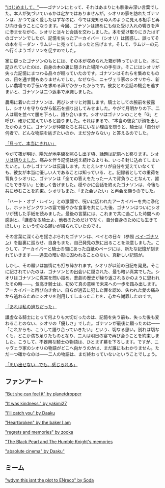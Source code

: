<!-- title: 月は沈み、太陽は昇る -->
<!-- relationship: It's Complicated -->

["はじめまして。"](https://youtu.be/mb91g7vQSnA?t=1769)――ゴナソンにとって、それはあまりにも馴染み深い言葉でした。本人が気づいているかは定かではありませんが。シオリの家を訪れたゴナソンは、かつて深く愛したはずなのに、今では見知らぬ人のように見える相手と再び向き合うことになります。今回、ゴナソンは諦めにも似た受け入れの響きを声に滲ませながら、シオリと淡々と会話を交わしました。本を受け取りにきたはずのゴナソンでしたが、記憶を失ったアーカイバー（シオリ）は困惑し、誤ってその本をモーダン・ラムジーに売ってしまったと告げます。そして、ラムジーの元へ行くようゴナソンを促すのでした。

家に戻ったゴナソンのもとには、その本が収められた箱が待っていました。本に記されていたのは、自身の木の裏に隠された場所への手引き。そこにはシオリが失った記憶にまつわる品々が眠っていたのです。ゴナソンはそれらを集めたものの、目を通す間もありませんでした。なぜなら、ニャヴェラ家のシオリから、新しい農場での手伝いを求める声がかかったからです。彼女との会話の機会を逃すまいと、ゴナソンは二つ返事で承諾しました。

農場に着いたゴナソンは、再びシオリと対面します。騎士としての腕前を披露し、シオリを守りながら鉱石を掘り出してみせました。やがて月明かりの下、二人は肩を並べて腰を下ろし、語り合います。シオリはゴナソンのことを「G」と呼び、確かに覚えていると語りました。それはまるで、“本当の彼女”が顔を出したかのように。ゴナソンが仲間たちと共にいない理由を問うと、騎士は「自分が何者で、どんな物語を紡ぎたいのか、まだ分からない」と答えるのでした。

[「月って、本当にきれい」](#embed:https://youtu.be/mb91g7vQSnA?t=4171)

やがて夜が明け、陽光が地平線を照らし出す頃、話題は記憶へと移ります。[シオリは語りました](https://youtu.be/mb91g7vQSnA?t=4297)。痛みを伴う記憶は抱え続けるよりも、いっそ封じ込めてしまいたいと。しかしゴナソンは反論します。たとえシオリが自分を覚えていなくても、彼女が本当に優しい人であることは知っている、と。記録者としての重荷を背負うシオリに、ゴナソンは「全ての答えをたった一人で背負うことなんて、誰にもできない」と優しく告げました。穏やかに会話を終えたゴナソンは、今後も共に歩むことを約束。シオリもまた、「また会いたい」と再会を願うのでした。

「ハート・オブ・ルイン」との激闘で、呪いに囚われたアーカイバーを共に浄化し、ホットピンクワンの宴で賑やかな食事を共にした後、ゴナソンはついにシオリが残した手紙を読みました。最後の言葉には、これまで共に過ごした時間への感謝と、「謙虚なる騎士よ、他者のためだけでなく、自分自身のためにも生きてほしい」という切なる願いが綴られていたのです。

その言葉に深く心を揺さぶられたゴナソンは、ベイとの日々（参照 [ベイ-ゴナソン](#edge:bae-gigi)）を脳裏に巡らせ、自身もまた、自己発見の旅に出ることを決意しました。こうして、アーカイバーと騎士の間にあった白紙のページには、新たな記憶が刻まれていきます――過去の暗い影に囚われることのない、真新しい記憶が。

しかし、その願いは無情にも打ち砕かれます。シオリが以前の日記を発見。そこに記されていたのは、ゴナソンとの出会いに隠された、最も暗い真実でした。シオリはゴナソンに真実を問い詰め、悲劇の歴史が繰り返されるかのように思われたその時――。気高き騎士は、初めて真の意味で未来への一歩を踏み出します。アーカイバーと再び向き合い、自らが過去に犯した罪を認め、失われた愛の痛みから逃れるためにシオリを利用してしまったことを、心から謝罪したのです。

[「あれは私の過ちだった」](#embed:https://www.youtube.com/live/mb91g7vQSnA?si=UZkt8f46vWLuP6Do&t=12257)

謙虚なる騎士にとって何よりも大切だったのは、記憶を失う前も、失った後も変わることのない、シオリの「優しさ」でした。ゴナソンが最後に願ったのは――「これからも、こうして語り合っていきたい」という、切なる思い。別れは切なくも、どこか満ち足りたものとなり、二人は明日の宴で再び会うことを約束しました。こうして、不器用な騎士の物語は、ひとまず幕を下ろします。ですが、ニャヴェラ家のシオリの物語がどこへ向かうのかは、まだ誰にもわかりません。ただ一つ確かなのは――二人の物語は、まだ終わっていないということでしょう。

[「思い出せない…でも、感じられる」](#embed:https://www.youtube.com/live/mb91g7vQSnA?si=tve9IVBF0HJBYQkK&t=12800)

## ファンアート

["But she can feel it" by planetdropper](https://x.com/planetdropper/status/1930074019526783341)

["It was kindness." by yakimi27](https://x.com/Yakimi27/status/1925898088876568829)

["i'll catch you" by Daaku](https://x.com/koizumi_arata/status/1922439809542316098)

["Heartbroken" by the baker I am](https://x.com/imabaker111/status/1922026532635107535)

["regrets and memories" by zooka](https://x.com/zookacchi/status/1921260437854716282)

["The Black Pearl and The Humble Knight's memories](https://x.com/dyusenjin/status/1921284991440302168)

["absolute cinema" by Daaku"](https://x.com/koizumi_arata/status/1921229759813452174)

## ミーム

["wdym this isnt the plot to ENreco" by Soda](https://x.com/XoSodaXo13/status/1920439218947387445)
